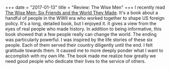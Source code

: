 +++
date = "2017-01-13"
title = "Review: The Wise Men"
+++
I recently read [The Wise Men: Six Friends and the World They
Made](https://en.wikipedia.org/wiki/The_Wise_Men_\(book\)). It's a book about a
handful of people in the WWII era who worked together to shape US foreign
policy. It's a long, detailed book, but I enjoyed it. It gives a view from the
eyes of real people who made history. In addition to being informative, this
book showed that a few people really can change the world. The ending was
particularly powerful. I was inspired by the life stories of these six people.
Each of them served their country diligently until the end. I felt gratitude
towards them. It caused me to more deeply ponder what I want to accomplish with
my own life. The book made me realize how greatly we need good people who
dedicate their lives to the service of others.
